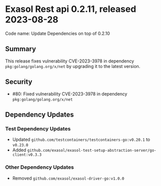 # Exasol Rest api 0.2.11, released 2023-08-28

Code name: Update Dependencies on top of 0.2.10

## Summary

This release fixes vulnerability CVE-2023-3978 in dependency `pkg:golang/golang.org/x/net` by upgrading it to the latest version.

## Security

* #80: Fixed vulnerability CVE-2023-3978 in dependency `pkg:golang/golang.org/x/net`

## Dependency Updates

### Test Dependency Updates

* Updated `github.com/testcontainers/testcontainers-go:v0.20.1` to `v0.23.0`
* Added `github.com/exasol/exasol-test-setup-abstraction-server/go-client:v0.3.3`

### Other Dependency Updates

* Removed `github.com/exasol/exasol-driver-go:v1.0.0`
